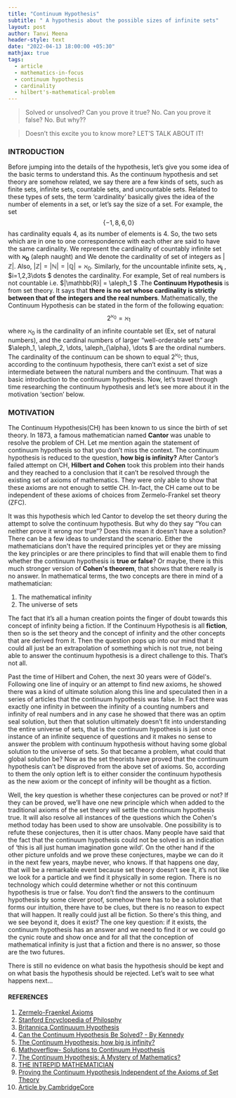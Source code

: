 ```yaml
---
title: "Continuum Hypothesis"
subtitle: " A hypothesis about the possible sizes of infinite sets"
layout: post
author: Tanvi Meena
header-style: text
date: "2022-04-13 18:00:00 +05:30"
mathjax: true
tags:
  - article
  - mathematics-in-focus
  - continuum hypothesis
  - cardinality
  - hilbert's-mathematical-problem
---
```


> Solved or unsolved? Can you prove it true? No. Can you prove it false? No. But why??

> Doesn’t this excite you to know more? LET’S TALK ABOUT IT!

### INTRODUCTION

Before jumping into the details of the hypothesis, let’s give you some idea of the basic terms to understand this. As the continuum hypothesis and set theory are somehow related, we say there are a few kinds of sets, such as finite sets, infinite sets, countable sets, and uncountable sets. Related to these types of sets, the term ‘cardinality’ basically gives the idea of the number of elements in a set, or let’s say the size of a set. For example, the set $$ \{-1,8,6,0\} $$ has cardinality equals 4, as its number of elements is 4. So, the two sets which are in one to one correspondence with each other are said to have the same cardinality. We represent the cardinality of countably infinite set with $\mathbf{\aleph_0}$ (aleph naught) and We denote the cardinality of set of integers as $|\mathbb{Z}|$. Also, $|\mathbb{Z}| = |\mathbb{N}| = |\mathbb{Q}| = \aleph_0$. Similarly, for the uncountable infinite sets, $\mathbf{\aleph_i}$ , $i=1,2,3\dots $ denotes the cardinality. For example, Set of real numbers is not countable i.e. $|\mathbb{R}| = \aleph_1 $ .The **Continuum Hypothesis** is from set theory. It says that **there** **is no set whose cardinality is strictly between that of the integers and the real numbers**. Mathematically, the Continuum Hypothesis can be stated in the form of the following equation: 
$$
2^{\aleph_0} = \aleph_1
$$
where $\aleph_0$ is the cardinality of an infinite countable set (Ex, set of natural numbers), and the cardinal numbers of larger “well-orderable sets” are $\aleph_1, \aleph_2, \dots, \aleph_{\alpha}, \dots $ are the ordinal numbers. The cardinality of the continuum can be shown to equal $2^{\aleph_0}$; thus, according to the continuum hypothesis, there can’t exist a set of size intermediate between the natural numbers and the continuum. That was a basic introduction to the continuum hypothesis. Now, let’s travel through time researching the continuum hypothesis and let’s see more about it in the motivation ‘section’ below.

### MOTIVATION

The Continuum Hypothesis(CH) has been known to us since the birth of set theory. In 1873, a famous mathematician named **Cantor** was unable to resolve the problem of CH. Let me mention again the statement of continuum hypothesis so that you don’t miss the context. The continuum hypothesis is reduced to the question, **how big is infinity?** After Cantor’s failed attempt on CH, **Hilbert and Cohen** took this problem into their hands and they reached to a conclusion that it can’t be resolved through the existing set of axioms of mathematics. They were only able to show that these axioms are not enough to settle CH. In-fact, the CH came out to be independent of these axioms of choices from Zermelo-Frankel set theory (ZFC). 

It was this hypothesis which led Cantor to develop the set theory during the attempt to solve the continuum hypothesis. But why do they say “You can neither prove it wrong nor true”? Does this mean it doesn’t have a solution? There can be a few ideas to understand the scenario. Either the mathematicians don't have the required principles yet or they are missing the key principles or are there principles to find that will enable them to find whether the continuum hypothesis is **true or false**? Or maybe, there is this much stronger version of **Cohen's theorem**, that shows that there really is no answer. In mathematical terms, the two concepts are there in mind of a mathematician:

1. The mathematical infinity
2. The universe of sets

The fact that it’s all a human creation points the finger of doubt towards this concept of infinity being a fiction. If the Continuum Hypothesis is all **fiction**, then so is the set theory and the concept of infinity and the other concepts that are derived from it. Then the question pops up into our mind that it could all just be an extrapolation of something which is not true, not being able to answer the continuum hypothesis is a direct challenge to this. That’s not all. 

Past the time of Hilbert and Cohen, the next 30 years were of Gödel's. Following one line of inquiry or an attempt to find new axioms, he showed there was a kind of ultimate solution along this line and speculated then in a series of articles that the continuum hypothesis was false. In Fact there was exactly one infinity in between the infinity of a counting numbers and infinity of real numbers and in any case he showed that there was an optim seal solution, but then that solution ultimately doesn’t fit into understanding the entire universe of sets, that is the continuum hypothesis is just once instance of an infinite sequence of questions and it makes no sense to answer the problem with continuum hypothesis without having some global solution to the universe of sets. So that became a problem, what could that global solution be? Now as the set theorists have proved that the continuum hypothesis can’t be disproved from the above set of axioms. So, according to them the only option left is to either consider the continuum hypothesis as the new axiom or the concept of infinity will be thought as a fiction. 

Well, the key question is whether these conjectures can be proved or not? If they can be proved, we’ll have one new principle which when added to the traditional axioms of the set theory will settle the continuum hypothesis true. It will also resolve all instances of the questions which the Cohen's method today has been used to show are unsolvable. One possibility is to refute these conjectures, then it is utter chaos. Many people have said that the fact that the continuum hypothesis could not be solved is an indication of ‘this is all just human imagination gone wild’. On the other hand if the other picture unfolds and we prove these conjectures, maybe we can do it in the next few years, maybe never, who knows. If that happens one day, that will be a remarkable event because set theory doesn’t see it, it’s not like we look for a particle and we find it physically in some region. There is no technology which could determine whether or not this continuum hypothesis is true or false. You don’t find the answers to the continuum hypothesis by some clever proof, somehow there has to be a solution that forms our intuition, there have to be clues, but there is no reason to expect that will happen. It really could just all be fiction. So there's this thing, and we see beyond it, does it exist? The one key question: if it exists, the continuum hypothesis has an answer and we need to find it or we could go the cynic route and show once and for all that the conception of mathematical infinity is just that a fiction and there is no answer, so those are the two futures.

There is still no evidence on what basis the hypothesis should be kept and on what basis the hypothesis should be rejected. Let’s wait to see what happens next…

#### REFERENCES

1. <a href="https://cdn.britannica.com/46/78246-004-10DAA5A8/Zermelo-Fraenkel-axioms.jpg">Zermelo-Fraenkel Axioms</a>
2. <a href="https://plato.stanford.edu/entries/continuum-hypothesis/">Stanford Encyclopedia of Philosphy</a>
3. <a href="https://www.britannica.com/science/continuum-hypothesis">Britannica Continuuum Hypothesis</a>
4. <a href="https://www.ias.edu/ideas/2011/kennedy-continuum-hypothesis">Can the Continuum Hypothesis Be Solved? - By Kennedy</a>
5. <a href="https://e.math.cornell.edu/people/mann/classes/chicago/CH.pdf">The Continuum Hypothesis: how big is infinity?</a>
6. <a href= "https://mathoverflow.net/questions/23829/solutions-to-the-continuum-hypothesis">Mathoverflow- Solutions to Continuum Hypothesis</a>
7. <a href="https://ercim-news.ercim.eu/en73/special/the-continuum-hypothesis-a-mystery-of-mathematics">The Continuum Hypothesis: A Mystery of Mathematics?</a>
8. <a href="https://anthonybonato.com/2018/01/03/the-continuum-hypothesis/">THE INTREPID MATHEMATICIAN</a>
9. <a href="https://honorscollege.charlotte.edu/sites/honorscollege.charlotte.edu/files/media/Capstone%20-%20Rachel%20Minster%20-%20Layperson%20Summary%20-%20Math%20Example%20%28on%20Capstone%20Project%20Examples%29.pdf">Proving the Continuum Hypothesis Independent of the Axioms of Set Theory</a>
10. <a href="https://www.cambridge.org/core/books/abs/set-theory-arithmetic-and-foundations-of-mathematics/continuum-hypothesis-the-genericmultiverse-of-sets-and-the-conjecture/2574A30D597A9FD7D8D5002F655C67C4">Article by CambridgeCore</a>